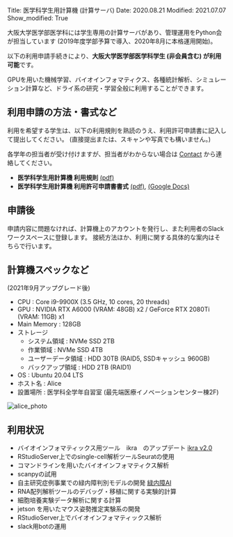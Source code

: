 Title: 医学科学生用計算機 (計算サーバ)
Date: 2020.08.21
Modified: 2021.07.07
Show_modified: True

大阪大学医学部医学科には学生専用の計算サーバがあり、管理運用をPython会が担当しています
(2019年度学部予算で導入、2020年8月に本格運用開始)。

以下の利用申請手続きにより、**大阪大学医学部医学科学生 (非会員含む) が利用可能**です。

GPUを用いた機械学習、バイオインフォマティクス、各種統計解析、シミュレーション計算など、ドライ系の研究・学習全般に利用することができます。

## 利用申請の方法・書式など
利用を希望する学生は、以下の利用規則を熟読のうえ、利用許可申請書に記入して提出してください。
(直接提出または、スキャンや写真でも構いません。)

各学年の担当者が受け付けますが、担当者がわからない場合は [Contact]({filename}./contact.md) から連絡してください。

- **医学科学生用計算機 利用規則**
[(pdf)]({attach}./attach/student_server/server_rules.pdf)
- **医学科学生用計算機 利用許可申請書書式**
[(pdf)]({attach}./attach/student_server/server_application.pdf),
[(Google Docs)](https://docs.google.com/document/d/1lBE1cjGFdt51BJ4UuBlpClJpD-MdRUTv-034XMBRWa8/)

## 申請後
申請内容に問題なければ、計算機上のアカウントを発行し、また利用者のSlackワークスペースに登録します。
接続方法ほか、利用に関する具体的な案内はそちらで行います。

## 計算機スペックなど
(2021年9月アップグレード後)

- CPU : Core i9-9900X (3.5 GHz, 10 cores, 20 threads)
- GPU : NVIDIA RTX A6000 (VRAM: 48GB) x2 / GeForce RTX 2080Ti (VRAM: 11GB) x1
- Main Memory : 128GB
- ストレージ
    - システム領域 : NVMe SSD 2TB
    - 作業領域 : NVMe SSD 4TB
    - ユーザーデータ領域 : HDD 30TB (RAID5, SSDキャッシュ 960GB)
    - バックアップ領域 : HDD 2TB (RAID1)
- OS : Ubuntu 20.04 LTS
- ホスト名 : Alice
- 設置場所 : 医学科全学年自習室 (最先端医療イノベーションセンター棟2F)

![alice_photo]({attach}./attach/student_server/alice_photo.jpeg "Alice本体写真")

## 利用状況
- バイオインフォマティックス用ツール　ikra　のアップデート
[ikra v2.0]({filename}/articles/2021sy/blog/ikra_v2.md)
- RStudioServer上でのsingle-cell解析ツールSeuratの使用
- コマンドラインを用いたバイオインフォマティクス解析
- scanpyの試用
- 自主研究症例事業での緑内障判別モデルの開発
[緑内障AI]({filename}/articles/2021sy/blog/jisyukenkyu.md)
- RNA配列解析ツールのデバッグ・移植に関する実験的計算
- 細胞培養実験データ解析に関する計算
- jetson を用いたマウス姿勢推定実験系の開発
- RStudioServer上でバイオインフォマティックス解析
- slack用botの運用

